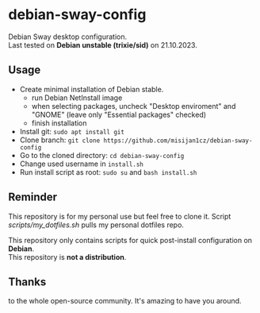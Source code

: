 # debian-sway-config

Debian Sway desktop configuration.   
Last tested on **Debian unstable (trixie/sid)** on 21.10.2023.

## Usage

- Create minimal installation of Debian stable.
  - run Debian NetInstall image
  - when selecting packages, uncheck "Desktop enviroment" and "GNOME" (leave only "Essential packages" checked)
  - finish installation
- Install git: `sudo apt install git`
- Clone branch: `git clone https://github.com/misijan1cz/debian-sway-config`
- Go to the cloned directory: `cd debian-sway-config`
- Change used username in `install.sh`
- Run install script as root: `sudo su` and `bash install.sh`

## Reminder

This repository is for my personal use but feel free to clone it.
Script *scripts/my_dotfiles.sh* pulls my personal dotfiles repo.
  

This repository only contains scripts for quick post-install configuration on **Debian**.   
This repository is **not a distribution**.

## Thanks
   
to the whole open-source community. It's amazing to have you around.
